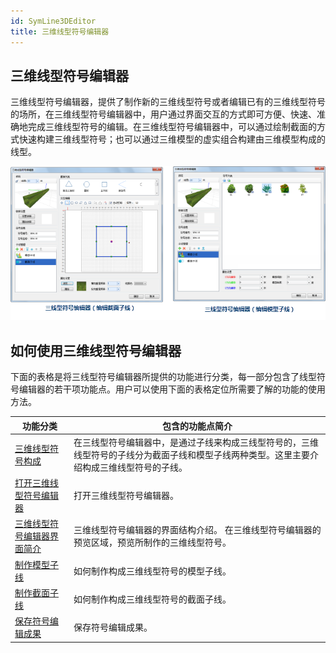 ```yaml
---
id: SymLine3DEditor
title: 三维线型符号编辑器
---
```

## 三维线型符号编辑器

三维线型符号编辑器，提供了制作新的三维线型符号或者编辑已有的三维线型符号的场所，在三维线型符号编辑器中，用户通过界面交互的方式即可方便、快速、准确地完成三维线型符号的编辑。在三维线型符号编辑器中，可以通过绘制截面的方式快速构建三维线型符号；也可以通过三维模型的虚实组合构建由三维模型构成的线型。

![](img/SymLine3DEditor1.png) 
  
## 如何使用三维线型符号编辑器

下面的表格是将三线型符号编辑器所提供的功能进行分类，每一部分包含了线型符号编辑器的若干项功能点。用户可以使用下面的表格定位所需要了解的功能的使用方法。



功能分类 | 包含的功能点简介  
---|---  
[三维线型符号构成](SymLine3DEditor0) |在三线型符号编辑器中，是通过子线来构成三线型符号的，三维线型符号的子线分为截面子线和模型子线两种类型。这里主要介绍构成三维线型符号的子线。  
[打开三维线型符号编辑器](SymLine3DEditor1) | 打开三维线型符号编辑器。  
[三维线型符号编辑器界面简介](SymLine3DEditor2) | 三维线型符号编辑器的界面结构介绍。  在三维线型符号编辑器的预览区域，预览所制作的三维线型符号。  
[制作模型子线](SymLine3DEditor3) | 如何制作构成三维线型符号的模型子线。  
[制作截面子线](SymLine3DEditor4) | 如何制作构成三维线型符号的截面子线。  
[保存符号编辑成果](SymLine3DEditor5) | 保存符号编辑成果。  
  
